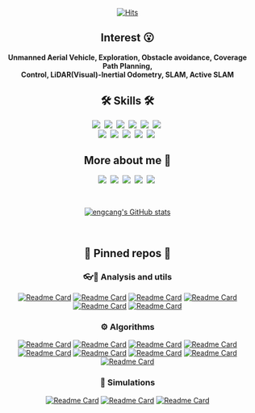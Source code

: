 <!--img src="https://img.shields.io/badge/쓰고자하는_텍스트-컬러코드?style=flat-square&logo=simpleicons에서_아이콘이름&logoColor=white"/></a-->
<!-- referred [here](https://zzsza.github.io/development/2020/07/10/make-github-profile-readme/) [here2](https://velog.io/@woo0_hooo/Github-github-profile-%EA%B0%84%EC%A7%80%EB%82%98%EA%B2%8C-%EA%BE%B8%EB%AF%B8%EA%B8%B0) [here3](https://github.com/ProtossDragoon/ProtossDragoon/blob/master/README.md) -->
<!-- [icons](https://simpleicons.org/) [stats](https://github.com/anuraghazra/github-readme-stats) [hits](https://hits.seeyoufarm.com/) [badges](https://efficientuser.com/2019/09/12/add-some-cool-badges-in-your-github-repo/) -->

<div align="center">
  
[![Hits](https://hits.seeyoufarm.com/api/count/incr/badge.svg?url=https%3A%2F%2Fgithub.com%2Fengcang&count_bg=%23D775D5&title_bg=%23434746&icon=github.svg&icon_color=%23FFFFFF&title=hits&edge_flat=false)](https://hits.seeyoufarm.com)

## Interest 😮

**Unmanned Aerial Vehicle, Exploration, Obstacle avoidance, Coverage Path Planning, <br>
Control, LiDAR(Visual)-Inertial Odometry, SLAM, Active SLAM**
  
## 🛠 Skills 🛠
<p align="center">
  <img src="https://img.shields.io/badge/ROS-22314E?style=flat-square&logo=ROS&logoColor=white"/></a>&nbsp 
  <img src="https://img.shields.io/badge/Python-3766AB?style=flat-square&logo=Python&logoColor=white"/></a>&nbsp 
  <img src="https://img.shields.io/badge/C++-00599C?style=flat-square&logo=C%2B%2B&logoColor=white"/></a>&nbsp 
  <img src="https://img.shields.io/badge/C-A8B9CC?style=flat-square&logo=C&logoColor=white"/></a>&nbsp 
  <img src="https://img.shields.io/badge/SolidWorks-FF3333?style=flat-square&logo=Solidworks&logoColor=white"/></a>&nbsp
  <img src="https://img.shields.io/badge/MATLAB-FF452F?style=flat-square&logo=Mathworks&logoColor=white"/></a>&nbsp 
  <br>
  <img src="https://img.shields.io/badge/HTML-E34F26?style=flat-square&logo=HTML5&logoColor=white"/></a>&nbsp 
  <img src="https://img.shields.io/badge/markdown-000000?style=flat-square&logo=Markdown&logoColor=white"/></a>&nbsp 
  <img src="https://img.shields.io/badge/Blender-F5792A?style=flat-square&logo=Blender&logoColor=white"/></a>&nbsp 
  <img src="https://img.shields.io/badge/SketchUp-005F9E?style=flat-square&logo=SketchUp&logoColor=white"/></a>&nbsp 
  <img src="https://img.shields.io/badge/Unity-000000?style=flat-square&logo=Unity&logoColor=white"/></a>&nbsp 
</p>

## More about me 🙂
<p align="center">
  <a href="https://engcang.github.io/"><img src="https://img.shields.io/badge/-Tech%20blog-black?style=flat-square&logo=github&logoColor=white"/></a>&nbsp
  <a href="https://www.youtube.com/channel/UC1Bui82br7_gmlaVRcCERcQ/featured"><img src="https://img.shields.io/badge/Youtube-ff0000?style=flat-square&logo=youtube&logoColor=white"/></a>&nbsp
  <a href="https://www.linkedin.com/in/eungchang-lee-683281200/"><img src="https://img.shields.io/badge/-LinkedIn-blue?style=flat-square&logo=Linkedin&logoColor=white"/></a>&nbsp
  <a href="mailto:eungchang_mason@kaist.ac.kr"><img src="https://img.shields.io/badge/-Email-d14836?style=flat-square&logo=Gmail&logoColor=white"/></a>&nbsp
  <a href="https://scholar.google.com/citations?user=L02b38oAAAAJ&hl=ko&oi=ao"><img src="https://img.shields.io/badge/GoogleScholar-4B83E3?style=flat-square&logo=google-scholar&logoColor=white"/></a>&nbsp
</p>

<br>

[![engcang's GitHub stats](https://github-readme-stats-sigma-five.vercel.app/api?username=engcang&hide=prs&count_private=true&show_icons=true&theme=chartreuse-dark)](https://github.com/anuraghazra/github-readme-stats)

<br>

## 📌 Pinned repos 📌
### 👓🔧 Analysis and utils
[![Readme Card](https://github-readme-stats-sigma-five.vercel.app/api/pin/?username=engcang&repo=SLAM-application&theme=chartreuse-dark)](https://github.com/engcang/SLAM-application)
[![Readme Card](https://github-readme-stats-sigma-five.vercel.app/api/pin/?username=engcang&repo=vins-application&theme=chartreuse-dark)](https://github.com/engcang/vins-application)
[![Readme Card](https://github-readme-stats-sigma-five.vercel.app/api/pin/?username=engcang&repo=ros-yolo-sort&theme=chartreuse-dark)](https://github.com/engcang/ros-yolo-sort)
[![Readme Card](https://github-readme-stats-sigma-five.vercel.app/api/pin/?username=engcang&repo=tkdnn-ros&theme=chartreuse-dark)](https://github.com/engcang/tkdnn-ros)
[![Readme Card](https://github-readme-stats-sigma-five.vercel.app/api/pin/?username=engcang&repo=oakd-ros-simple&theme=chartreuse-dark)](https://github.com/engcang/oakd-ros-simple)
[![Readme Card](https://github-readme-stats-sigma-five.vercel.app/api/pin/?username=engcang&repo=utility_codes&theme=chartreuse-dark)](https://github.com/engcang/utility_codes)

### ⚙️ Algorithms
[![Readme Card](https://github-readme-stats-sigma-five.vercel.app/api/pin/?username=engcang&repo=FAST-LIO-SAM-SC-QN&theme=chartreuse-dark)](https://github.com/engcang/FAST-LIO-SAM-SC-QN)
[![Readme Card](https://github-readme-stats-sigma-five.vercel.app/api/pin/?username=engcang&repo=FAST-LIO-SAM-QN&theme=chartreuse-dark)](https://github.com/engcang/FAST-LIO-SAM-QN)
[![Readme Card](https://github-readme-stats-sigma-five.vercel.app/api/pin/?username=engcang&repo=FAST-LIO-SAM&theme=chartreuse-dark)](https://github.com/engcang/FAST-LIO-SAM)
[![Readme Card](https://github-readme-stats-sigma-five.vercel.app/api/pin/?username=engcang&repo=FAST_LIO_MULTI&theme=chartreuse-dark)](https://github.com/engcang/FAST_LIO_MULTI)
[![Readme Card](https://github-readme-stats-sigma-five.vercel.app/api/pin/?username=engcang&repo=FAST-LIO-Localization-QN&theme=chartreuse-dark)](https://github.com/engcang/FAST-LIO-Localization-QN)
[![Readme Card](https://github-readme-stats-sigma-five.vercel.app/api/pin/?username=sungwook87&repo=mlcpp&theme=chartreuse-dark)](https://github.com/sungwook87/mlcpp)
[![Readme Card](https://github-readme-stats-sigma-five.vercel.app/api/pin/?username=engcang&repo=TROT-Q&theme=chartreuse-dark)](https://github.com/engcang/TROT-Q)
[![Readme Card](https://github-readme-stats-sigma-five.vercel.app/api/pin/?username=engcang&repo=ieee_uav_2022&theme=chartreuse-dark)](https://github.com/engcang/ieee_uav_2022)
[![Readme Card](https://github-readme-stats-sigma-five.vercel.app/api/pin/?username=engcang&repo=ROLAND&theme=chartreuse-dark)](https://github.com/engcang/ROLAND)
<!-- [![Readme Card](https://github-readme-stats-sigma-five.vercel.app/api/pin/?username=engcang&repo=ceo-mlcpp&theme=chartreuse-dark)](https://github.com/engcang/ceo-mlcpp) -->

### 🤖 Simulations
[![Readme Card](https://github-readme-stats-sigma-five.vercel.app/api/pin/?username=engcang&repo=gazebo_maps&theme=chartreuse-dark)](https://github.com/engcang/gazebo_maps)
[![Readme Card](https://github-readme-stats-sigma-five.vercel.app/api/pin/?username=Woojin-Seol&repo=KVRC2022&theme=chartreuse-dark)](https://github.com/Woojin-Seol/KVRC2022)
[![Readme Card](https://github-readme-stats-sigma-five.vercel.app/api/pin/?username=Woojin-Seol&repo=KVRC2021&theme=chartreuse-dark)](https://github.com/Woojin-Seol/KVRC2021)


</div>
